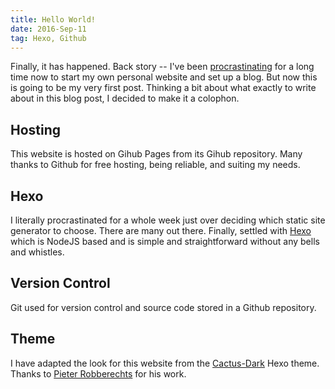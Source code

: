 ```yaml
---
title: Hello World!
date: 2016-Sep-11
tag: Hexo, Github
---
```

Finally, it has happened. Back story -- I've been [procrastinating](http://waitbutwhy.com/2013/10/why-procrastinators-procrastinate.html) for a long time now to start my own personal website and set up a blog. But now this is going to be my very first post. Thinking a bit about what exactly to write about in this blog post, I decided to make it a colophon. 

## Hosting
This website is hosted on Gihub Pages from its Gihub repository. Many thanks to Github for free hosting, being reliable, and suiting my needs.

## Hexo
I literally procrastinated for a whole week just over deciding which static site generator to choose. There are many out there. Finally, settled with [Hexo](https://www.hexo.io) which is NodeJS based and is simple and straightforward without any bells and whistles.

## Version Control
Git used for version control and source code stored in a Github repository.

## Theme
I have adapted the look for this website from the [Cactus-Dark](https://github.com/probberechts/cactus-dark) Hexo theme. Thanks to [Pieter Robberechts](https://github.com/probberechts) for his work.